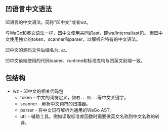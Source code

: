 ## 凹语言中文语法

凹语言的中文语法，简称"凹中文"或者wz。

与WaGo和英文语法一样，凹中文使用共同的ast，即wa/internal/ast包。
但凹中文使用独立的token、scanner和parser，以解析它特有的中文语法。

凹中文的源码文件后缀名为`.wz`。

凹中文前端使用的代码loader、runtime和标准库均与凹英文前端一致。

## 包结构

- wz - 凹中文的相关代码包
  - token - 中文的词符定义，如`若...则...`等中文关键字。
  - scanner - 解析中文词符的扫描器。
  - parser - 将中文词符解析为通用的WaGo AST。
  - util - 辅助工具。例如读取标准库函数时需要做英文名称到中文名称的转译。

